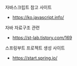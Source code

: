 자바스크립트 참고 사이트
- https://ko.javascript.info/

자바 자료구조 관련
- https://st-lab.tistory.com/169

스프링부트 프로젝트 생성 사이트 
- https://start.spring.io/
